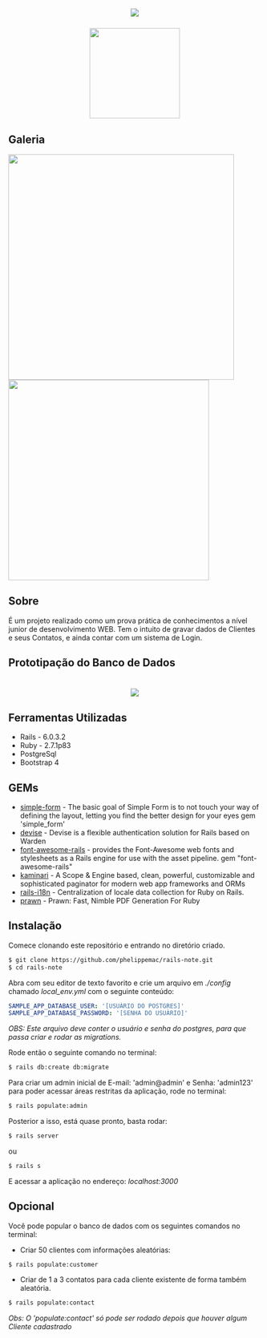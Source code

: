 <h1 align="center">
  <img src="https://ik.imagekit.io/795unnjv9m/Meu_portifolio_-_Padr_o_yEh6G0CIc.png">
</h1>

<h3 align="center">
  <img src="https://ik.imagekit.io/795unnjv9m/RailsNote_oQ1lUNk5I.png?" height="180">
</h3>

## Galeria

<img src="https://ik.imagekit.io/795unnjv9m/tela_cheia_ygkVbSxVcR.gif" height="450">
<img src="https://ik.imagekit.io/795unnjv9m/tela_mobile_5eDpynqmA.gif" height="400">

## Sobre

É um projeto realizado como um prova prática de conhecimentos a nível junior de desenvolvimento WEB.
Tem o intuito de gravar dados de Clientes e seus Contatos, e ainda contar com um sistema de Login.

## Prototipação do Banco de Dados

<h1 align="center">
  <img src="https://ik.imagekit.io/795unnjv9m/full-stack-vaga_KRGqZLIKl_.png">


## Ferramentas Utilizadas

- Rails - 6.0.3.2
- Ruby - 2.7.1p83
- PostgreSql
- Bootstrap 4

## GEMs

- [simple-form](https://github.com/heartcombo/simple_form) - The basic goal of Simple Form is to not touch your way of defining the layout, letting you find the better design for your eyes
gem 'simple_form'
- [devise](https://github.com/heartcombo/devise) - Devise is a flexible authentication solution for Rails based on Warden
- [font-awesome-rails](https://github.com/bokmann/font-awesome-rails) - provides the Font-Awesome web fonts and stylesheets as a Rails engine for use with the asset pipeline.
gem "font-awesome-rails"
- [kaminari](https://github.com/kaminari/kaminari) - A Scope & Engine based, clean, powerful, customizable and sophisticated paginator for modern web app frameworks and ORMs
- [rails-i18n](https://github.com/svenfuchs/rails-i18n) - Centralization of locale data collection for Ruby on Rails.
- [prawn](https://github.com/prawnpdf/prawn) - Prawn: Fast, Nimble PDF Generation For Ruby

## Instalação

Comece clonando este repositório e entrando no diretório criado.

```bash
$ git clone https://github.com/phelippemac/rails-note.git
$ cd rails-note
```

Abra com seu editor de texto favorito e crie um arquivo em *./config* chamado *local_env.yml* com o seguinte conteúdo:

```yml
SAMPLE_APP_DATABASE_USER: '[USUÁRIO DO POSTGRES]'
SAMPLE_APP_DATABASE_PASSWORD: '[SENHA DO USUÀRIO]'
```
*OBS: Este arquivo deve conter o usuário e senha do postgres, para que passa criar e rodar as migrations.*

Rode então o seguinte comando no terminal:

```bash
$ rails db:create db:migrate
```

Para criar um admin inicial de E-mail: 'admin@admin' e Senha: 'admin123' para poder acessar áreas restritas da aplicação, rode no terminal:

```bash
$ rails populate:admin
```

Posterior a isso, está quase pronto, basta rodar:

```bash
$ rails server
```
ou
```bash
$ rails s
```

E acessar a aplicação no endereço: *localhost:3000*

## Opcional 

 Você pode popular o banco de dados com os seguintes comandos no terminal:

 - Criar 50 clientes com informações aleatórias:

```bash
$ rails populate:customer
```

- Criar de 1 a 3 contatos para cada cliente existente de forma também aleatória.
```bash
$ rails populate:contact
```
*Obs: O 'populate:contact' só pode ser rodado depois que houver algum Cliente cadastrado*

